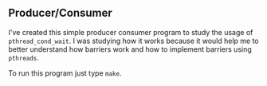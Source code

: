 ## Producer/Consumer

I've created this simple producer consumer program to study the usage of `pthread_cond_wait`.
I was studying how it works because it would help me to better understand how barriers work and
how to implement barriers using `pthreads`.

To run this program just type `make`.
